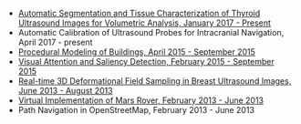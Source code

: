 <ul style="list-style-type:disc">
  <li><a href="https://doi.org/10.1515/cdbme-2016-0103">Automatic Segmentation and Tissue Characterization of Thyroid Ultrasound Images for Volumetric Analysis, January 2017 - Present</a></li>
  <li>Automatic Calibration of Ultrasound Probes for Intracranial Navigation, April 2017 - present </li>
  <li><a href="https://github.com/0117prabal/Procedural-modeling-of-buildings">Procedural Modeling of Buildings, April 2015 - September 2015</a></li>
  <li><a href="https://github.com/0117prabal/Computer-Vision/tree/master/Saliency%20maps"> Visual Attention and Saliency Detection, February 2015 - September 2015</a></li>
  <li><a href="https://www.slideshare.net/PrabalPoudel/prabalpoudelreference-54949671">Real-time 3D Deformational Field Sampling in Breast Ultrasound Images, June 2013 - August 2013</a></li>
  <li><a href = "/images/mars_rover_class_diagram.png">Virtual Implementation of Mars Rover, February 2013 - June 2013</a></li>
  <li>Path Navigation in OpenStreetMap, February 2013 - June 2013</li>
</ul>

